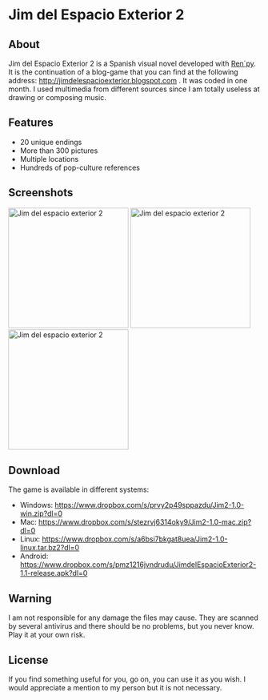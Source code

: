 # Jim del Espacio Exterior 2

## About
Jim del Espacio Exterior 2 is a Spanish visual novel developed with <a href= "https://renpy.org">Ren´py</a>. It is the continuation of a blog-game that you can find at the following address: http://jimdelespacioexterior.blogspot.com . It was coded in one month. I used multimedia from different sources since I am totally useless at drawing or composing music.

## Features

- 20 unique endings
- More than 300 pictures
- Multiple locations
- Hundreds of pop-culture references

## Screenshots

<img src="https://img.itch.zone/aW1hZ2UvMTAyOTI2MC81ODcyMTEzLnBuZw==/original/bemTOp.png" height="240" alt="Jim del espacio exterior 2"/>
<img src="https://img.itch.zone/aW1hZ2UvMTAyOTI2MC81ODcyMTE0LnBuZw==/original/rKhEID.png" height= "240" alt="Jim del espacio exterior 2"/>
<img src="https://img.itch.zone/aW1hZ2UvMTAyOTI2MC81ODcyMTEyLnBuZw==/original/%2Bn3AU7.png" height= "240" alt="Jim del espacio exterior 2"/>

## Download

The game is available in different systems:

- Windows: https://www.dropbox.com/s/prvy2p49sppazdu/Jim2-1.0-win.zip?dl=0
- Mac: https://www.dropbox.com/s/stezrvj6314oky9/Jim2-1.0-mac.zip?dl=0
- Linux: https://www.dropbox.com/s/a6bsi7bkgat8uea/Jim2-1.0-linux.tar.bz2?dl=0
- Android: https://www.dropbox.com/s/pmz1216jvndrudu/JimdelEspacioExterior2-1.1-release.apk?dl=0

## Warning

I am not responsible for any damage the files may cause. They are scanned by several antivirus and there should be no problems, but you never know. Play it at your own risk.

## License
If you find something useful for you, go on, you can use it as you wish. I would appreciate a mention to my person but it is not necessary.
